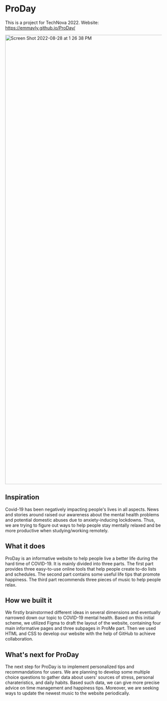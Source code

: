 # ProDay
This is a project for TechNova 2022.
Website: https://emmayly.github.io/ProDay/

<img width="1440" alt="Screen Shot 2022-08-28 at 1 26 38 PM" src="https://user-images.githubusercontent.com/93347757/187086844-afb820bc-c8e2-4c6a-95f7-622234e1a0e0.png">

## Inspiration
Covid-19 has been negatively impacting people's lives in all aspects. News and stories around raised our awareness about the mental health problems and potential domestic abuses due to anxiety-inducing lockdowns. Thus, we are trying to figure out ways to help people stay mentally relaxed and be more productive when studying/working remotely.

## What it does
ProDay is an informative website to help people live a better life during the hard time of COVID-19. It is mainly divided into three parts. The first part provides three easy-to-use online tools that help people create to-do lists and schedules. The second part contains some useful life tips that promote happiness. The third part recommends three pieces of music to help people relax.

## How we built it
We firstly brainstormed different ideas in several dimensions and eventually narrowed down our topic to COVID-19 mental health. Based on this initial scheme, we utilized Figma to draft the layout of the website, containing four main informative pages and three subpages in ProMe part. Then we used HTML and CSS to develop our website with the help of GitHub to achieve collaboration. 

## What's next for ProDay
The next step for ProDay is to implement personalized tips and recommandations for users. We are planning to develop some multiple choice questions to gather data about users' sources of stress, personal charateristics, and daily habits. Based such data, we can give more precise advice on time management  and happiness tips. Moreover, we are seeking ways to update the newest music to the website periodically.


